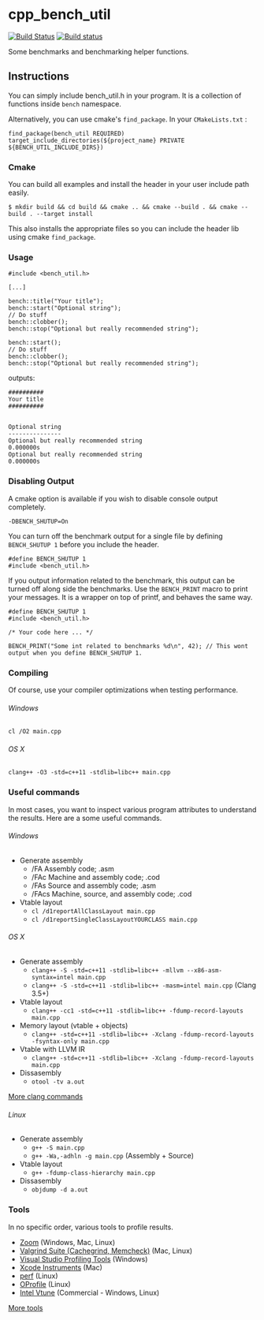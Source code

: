 # cpp_bench_util
[![Build Status](https://travis-ci.org/p-groarke/bench_util.svg?branch=master)](https://travis-ci.org/p-groarke/bench_util)
[![Build status](https://ci.appveyor.com/api/projects/status/gvq6hxe87w27ualw/branch/master?svg=true)](https://ci.appveyor.com/project/p-groarke/bench-util/branch/master)

Some benchmarks and benchmarking helper functions.

## Instructions
You can simply include bench_util.h in your program. It is a collection of functions inside `bench` namespace.

Alternatively, you can use cmake's `find_package`. In your `CMakeLists.txt` :
```
find_package(bench_util REQUIRED)
target_include_directories(${project_name} PRIVATE ${BENCH_UTIL_INCLUDE_DIRS})
```

### Cmake
You can build all examples and install the header in your user include path easily.
```
$ mkdir build && cd build && cmake .. && cmake --build . && cmake --build . --target install
```
This also installs the appropriate files so you can include the header lib using cmake `find_package`.

### Usage
```
#include <bench_util.h>

[...]

bench::title("Your title");
bench::start("Optional string");
// Do stuff
bench::clobber();
bench::stop("Optional but really recommended string");

bench::start();
// Do stuff
bench::clobber();
bench::stop("Optional but really recommended string");
```

outputs:

```
##########
Your title
##########


Optional string
---------------
Optional but really recommended string                                0.000000s
Optional but really recommended string                                0.000000s
```

### Disabling Output
A cmake option is available if you wish to disable console output completely.
```
-DBENCH_SHUTUP=On
```

You can turn off the benchmark output for a single file by defining `BENCH_SHUTUP 1` before you include the header.
```
#define BENCH_SHUTUP 1
#include <bench_util.h>
```

If you output information related to the benchmark, this output can be turned off along side the benchmarks. Use the `BENCH_PRINT` macro to print your messages. It is a wrapper on top of printf, and behaves the same way.
```
#define BENCH_SHUTUP 1
#include <bench_util.h>

/* Your code here ... */

BENCH_PRINT("Some int related to benchmarks %d\n", 42); // This wont output when you define BENCH_SHUTUP 1.

```

### Compiling
Of course, use your compiler optimizations when testing performance.

###### Windows
`cl /O2 main.cpp`

###### OS X
`clang++ -O3 -std=c++11 -stdlib=libc++ main.cpp`

### Useful commands
In most cases, you want to inspect various program attributes to understand the results. Here are a some useful commands.

###### Windows
- Generate assembly
  - /FA Assembly code; .asm
  - /FAc Machine and assembly code; .cod
  - /FAs Source and assembly code; .asm
  - /FAcs Machine, source, and assembly code; .cod
- Vtable layout
  - `cl /d1reportAllClassLayout main.cpp`
  - `cl /d1reportSingleClassLayoutYOURCLASS main.cpp`

###### OS X
- Generate assembly
  - `clang++ -S -std=c++11 -stdlib=libc++ -mllvm --x86-asm-syntax=intel main.cpp`
  - `clang++ -S -std=c++11 -stdlib=libc++ -masm=intel main.cpp` (Clang 3.5+)
- Vtable layout
  - `clang++ -cc1 -std=c++11 -stdlib=libc++ -fdump-record-layouts main.cpp`
- Memory layout (vtable + objects)
  - `clang++ -std=c++11 -stdlib=libc++ -Xclang -fdump-record-layouts -fsyntax-only main.cpp`
- Vtable with LLVM IR
  - `clang++ -std=c++11 -stdlib=libc++ -Xclang -fdump-record-layouts main.cpp`
- Dissasembly
  - `otool -tv a.out`

[More clang commands](http://clang.llvm.org/docs/CommandGuide/clang.html)

###### Linux
- Generate assembly
  - `g++ -S main.cpp`
  - `g++ -Wa,-adhln -g main.cpp` (Assembly + Source)
- Vtable layout
  - `g++ -fdump-class-hierarchy main.cpp`
- Dissasembly
  - `objdump -d a.out`

### Tools
In no specific order, various tools to profile results.

- [Zoom](http://www.rotateright.com) (Windows, Mac, Linux)
- [Valgrind Suite (Cachegrind, Memcheck)](http://valgrind.org/info/tools.html) (Mac, Linux)
- [Visual Studio Profiling Tools](https://msdn.microsoft.com/en-us/library/bb385770.aspx) (Windows)
- [Xcode Instruments](https://developer.apple.com/library/watchos/documentation/DeveloperTools/Conceptual/InstrumentsUserGuide/index.html) (Mac)
- [perf](https://perf.wiki.kernel.org/index.php/Main_Page) (Linux)
- [OProfile](http://oprofile.sourceforge.net) (Linux)
- [Intel Vtune](https://software.intel.com/en-us/intel-vtune-amplifier-xe) (Commercial - Windows, Linux)

[More tools](https://en.wikipedia.org/wiki/List_of_performance_analysis_tools)
